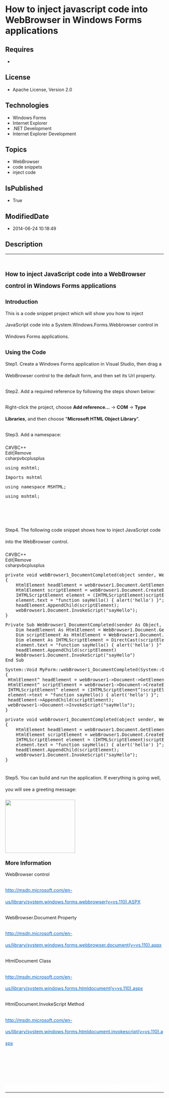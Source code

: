 # How to inject javascript code into WebBrowser in Windows Forms applications
## Requires
* 
## License
* Apache License, Version 2.0
## Technologies
* Windows Forms
* Internet Explorer
* .NET Development
* Internet Explorer Development
## Topics
* WebBrowser
* code snippets
* inject code
## IsPublished
* True
## ModifiedDate
* 2014-06-24 10:18:49
## Description

<hr>
<div><a href="http://blogs.msdn.com/b/onecode" style="margin-top:3px"><img src="http://bit.ly/onecodesampletopbanner" alt="">
</a></div>
<p style="margin-left:0pt; margin-right:0pt; margin-top:24pt; margin-bottom:0pt; font-size:10.0pt; line-height:27.6pt; direction:ltr; unicode-bidi:normal">
<span style="font-weight:bold; font-size:14pt"><span style="font-weight:bold; font-size:14pt">How to inject JavaScript code into a WebBrowser control in Windows Forms applications
</span></span></p>
<p style="margin-left:0pt; margin-right:0pt; margin-top:10pt; margin-bottom:0pt; font-size:10.0pt; line-height:27.6pt; direction:ltr; unicode-bidi:normal">
<span style="font-weight:bold; font-size:13pt"><span style="font-weight:bold; font-size:13pt">Introduction</span></span></p>
<p style="margin-left:0pt; margin-right:0pt; margin-top:0pt; margin-bottom:10pt; font-size:10.0pt; line-height:27.6pt; direction:ltr; unicode-bidi:normal">
<span style="font-size:11pt"><span style="font-size:11pt">This is a code snippet project which will show you how to inject JavaScript code into a System.Windows.Forms.Webbrowser control in Windows Forms applications.
</span></span></p>
<p style="margin-left:0pt; margin-right:0pt; margin-top:10pt; margin-bottom:0pt; font-size:10.0pt; line-height:27.6pt; direction:ltr; unicode-bidi:normal">
<span style="font-weight:bold; font-size:13pt"><span style="font-weight:bold; font-size:13pt">Using the Code</span></span></p>
<p style="margin-left:0pt; margin-right:0pt; margin-top:0pt; margin-bottom:10pt; font-size:10.0pt; line-height:27.6pt; direction:ltr; unicode-bidi:normal">
<span style="font-size:11pt"><span style="font-size:11pt">Step1. Create a Windows Forms application in Visual Studio, then drag a WebBrowser control to the default form, and then s</span><span>et its Url property.</span></span></p>
<p style="margin-left:0pt; margin-right:0pt; margin-top:0pt; margin-bottom:10pt; font-size:10.0pt; line-height:27.6pt; direction:ltr; unicode-bidi:normal">
<span style="font-size:11pt"><span style="font-size:11pt">Step2. Add a required reference
</span><span style="font-size:11pt">by</span><span style="font-size:11pt"> following
</span><span style="font-size:11pt">the </span><span style="font-size:11pt">steps</span><span style="font-size:11pt"> shown below</span><span style="font-size:11pt">:</span></span></p>
<p style="margin-left:0pt; margin-right:0pt; margin-top:0pt; margin-bottom:10pt; font-size:10.0pt; line-height:27.6pt; direction:ltr; unicode-bidi:normal">
<span style="font-size:11pt"><span style="font-size:11pt">Right-click the project, choose
</span><span style="font-weight:bold">Add reference...</span><span style="font-size:11pt"> -&gt;
</span><span style="font-weight:bold">COM </span><span style="font-size:11pt">-&gt;
</span><span style="font-weight:bold">Type Libraries</span><span style="font-size:11pt">, and then choose &quot;</span><span style="font-weight:bold">Microsoft HTML Object Library</span><span>&quot;.</span></span></p>
<p style="margin-left:0pt; margin-right:0pt; margin-top:0pt; margin-bottom:10pt; font-size:10.0pt; line-height:27.6pt; direction:ltr; unicode-bidi:normal">
<span style="font-size:11pt"><span>Step3. Add a namespace: </span></span></p>
<div class="scriptcode">
<div class="pluginEditHolder" pluginCommand="mceScriptCode">
<div class="title"><span>C#</span><span>VB</span><span>C&#43;&#43;</span></div>
<div class="pluginLinkHolder"><span class="pluginEditHolderLink">Edit</span>|<span class="pluginRemoveHolderLink">Remove</span></div>
<span class="hidden">csharp</span><span class="hidden">vb</span><span class="hidden">cplusplus</span>
<pre class="hidden">using mshtml;
</pre>
<pre class="hidden">Imports mshtml
</pre>
<pre class="hidden">using namespace MSHTML;
</pre>
<pre id="codePreview" class="csharp">using mshtml;
</pre>
</div>
</div>
<div class="endscriptcode">&nbsp;</div>
<p style="margin-left:0pt; margin-right:0pt; margin-top:0pt; margin-bottom:10pt; font-size:10.0pt; line-height:27.6pt; direction:ltr; unicode-bidi:normal">
<span style="font-size:11pt"><span>&nbsp;</span></span></p>
<p style="margin-left:0pt; margin-right:0pt; margin-top:0pt; margin-bottom:10pt; font-size:10.0pt; line-height:27.6pt; direction:ltr; unicode-bidi:normal">
<span style="font-size:11pt"><span>Step4. The following code snippet shows how to inject JavaScript code into the WebBrowser control.</span></span></p>
<div class="scriptcode">
<div class="pluginEditHolder" pluginCommand="mceScriptCode">
<div class="title"><span>C#</span><span>VB</span><span>C&#43;&#43;</span></div>
<div class="pluginLinkHolder"><span class="pluginEditHolderLink">Edit</span>|<span class="pluginRemoveHolderLink">Remove</span></div>
<span class="hidden">csharp</span><span class="hidden">vb</span><span class="hidden">cplusplus</span>
<pre class="hidden">private void webBrowser1_DocumentCompleted(object sender, WebBrowserDocumentCompletedEventArgs e)
{
    HtmlElement headElement = webBrowser1.Document.GetElementsByTagName(&quot;head&quot;)[0];
    HtmlElement scriptElement = webBrowser1.Document.CreateElement(&quot;script&quot;);
    IHTMLScriptElement element = (IHTMLScriptElement)scriptElement.DomElement;
    element.text = &quot;function sayHello() { alert('hello') }&quot;;
    headElement.AppendChild(scriptElement);
    webBrowser1.Document.InvokeScript(&quot;sayHello&quot;);
}
</pre>
<pre class="hidden">Private Sub WebBrowser1_DocumentCompleted(sender As Object, e As WebBrowserDocumentCompletedEventArgs) Handles WebBrowser1.DocumentCompleted
    Dim headElement As HtmlElement = WebBrowser1.Document.GetElementsByTagName(&quot;head&quot;)(0)
    Dim scriptElement As HtmlElement = WebBrowser1.Document.CreateElement(&quot;script&quot;)
    Dim element As IHTMLScriptElement = DirectCast(scriptElement.DomElement, IHTMLScriptElement)
    element.text = &quot;function sayHello() { alert('hello') }&quot;
    headElement.AppendChild(scriptElement)
    WebBrowser1.Document.InvokeScript(&quot;sayHello&quot;)
End Sub
</pre>
<pre class="hidden">System::Void MyForm::webBrowser1_DocumentCompleted(System::Object^  sender, System::Windows::Forms::WebBrowserDocumentCompletedEventArgs^  e) 
{
 HtmlElement^ headElement = webBrowser1-&gt;Document-&gt;GetElementsByTagName(&quot;head&quot;)[0];
 HtmlElement^ scriptElement = webBrowser1-&gt;Document-&gt;CreateElement(&quot;script&quot;); 
 IHTMLScriptElement^ element = (IHTMLScriptElement^)scriptElement-&gt;DomElement; 
 element-&gt;text = &quot;function sayHello() { alert('hello') }&quot;; 
 headElement-&gt;AppendChild(scriptElement);
 webBrowser1-&gt;Document-&gt;InvokeScript(&quot;sayHello&quot;);
}
</pre>
<pre id="codePreview" class="csharp">private void webBrowser1_DocumentCompleted(object sender, WebBrowserDocumentCompletedEventArgs e)
{
    HtmlElement headElement = webBrowser1.Document.GetElementsByTagName(&quot;head&quot;)[0];
    HtmlElement scriptElement = webBrowser1.Document.CreateElement(&quot;script&quot;);
    IHTMLScriptElement element = (IHTMLScriptElement)scriptElement.DomElement;
    element.text = &quot;function sayHello() { alert('hello') }&quot;;
    headElement.AppendChild(scriptElement);
    webBrowser1.Document.InvokeScript(&quot;sayHello&quot;);
}
</pre>
</div>
</div>
<div class="endscriptcode">&nbsp;</div>
<p style="margin-left:0pt; margin-right:0pt; margin-top:0pt; margin-bottom:10pt; font-size:10.0pt; line-height:27.6pt; direction:ltr; unicode-bidi:normal">
<span style="font-size:11pt"><span>Step5. You can build and run the application. If everything is going well, you will see a greeting message:</span></span></p>
<p style="margin-left:0pt; margin-right:0pt; margin-top:0pt; margin-bottom:10pt; font-size:10.0pt; line-height:27.6pt; direction:ltr; unicode-bidi:normal">
<span style="font-size:11pt"><span style="font-size:11pt"><img src="/site/view/file/117487/1/image.png" alt="" width="222" height="169" align="middle">
</span><a name="_GoBack"></a></span></p>
<p style="margin-left:0pt; margin-right:0pt; margin-top:10pt; margin-bottom:0pt; font-size:10.0pt; line-height:27.6pt; direction:ltr; unicode-bidi:normal">
<span style="font-weight:bold; font-size:13pt"><span style="font-weight:bold; font-size:13pt">More Information</span></span></p>
<p style="margin-left:0pt; margin-right:0pt; margin-top:0pt; margin-bottom:10pt; font-size:10.0pt; line-height:27.6pt; direction:ltr; unicode-bidi:normal">
<span style="font-size:11pt"><span style="font-size:11pt">WebBrowser control</span></span></p>
<p style="margin-left:0pt; margin-right:0pt; margin-top:0pt; margin-bottom:10pt; font-size:10.0pt; line-height:27.6pt; direction:ltr; unicode-bidi:normal">
<span style="font-size:11pt"><a href="http://msdn.microsoft.com/en-us/library/system.windows.forms.webbrowser(v=vs.110).ASPX" style="text-decoration:none"><span style="color:#0563c1; text-decoration:underline">http://msdn.microsoft.com/en-us/library/system.windows.forms.webbrowser(v=vs.110).ASPX</span></a></span></p>
<p style="margin-left:0pt; margin-right:0pt; margin-top:0pt; margin-bottom:10pt; font-size:10.0pt; line-height:27.6pt; direction:ltr; unicode-bidi:normal">
<span style="font-size:11pt"><span style="font-size:11pt">WebBrowser.Document Property</span></span></p>
<p style="margin-left:0pt; margin-right:0pt; margin-top:0pt; margin-bottom:10pt; font-size:10.0pt; line-height:27.6pt; direction:ltr; unicode-bidi:normal">
<span style="font-size:11pt"><a href="http://msdn.microsoft.com/en-us/library/system.windows.forms.webbrowser.document(v=vs.110).aspx" style="text-decoration:none"><span style="color:#0563c1; text-decoration:underline">http://msdn.microsoft.com/en-us/library/system.windows.forms.webbrowser.document(v=vs.110).aspx</span></a></span></p>
<p style="margin-left:0pt; margin-right:0pt; margin-top:0pt; margin-bottom:10pt; font-size:10.0pt; line-height:27.6pt; direction:ltr; unicode-bidi:normal">
<span style="font-size:11pt"><span style="font-size:11pt">HtmlDocument Class</span></span></p>
<p style="margin-left:0pt; margin-right:0pt; margin-top:0pt; margin-bottom:10pt; font-size:10.0pt; line-height:27.6pt; direction:ltr; unicode-bidi:normal">
<span style="font-size:11pt"><a href="http://msdn.microsoft.com/en-us/library/system.windows.forms.htmldocument(v=vs.110).aspx" style="text-decoration:none"><span style="color:#0563c1; text-decoration:underline">http://msdn.microsoft.com/en-us/library/system.windows.forms.htmldocument(v=vs.110).aspx</span></a></span></p>
<p style="margin-left:0pt; margin-right:0pt; margin-top:0pt; margin-bottom:10pt; font-size:10.0pt; line-height:27.6pt; direction:ltr; unicode-bidi:normal">
<span style="font-size:11pt"><span>HtmlDocument.InvokeScript Method</span></span></p>
<p style="margin-left:0pt; margin-right:0pt; margin-top:0pt; margin-bottom:10pt; font-size:10.0pt; line-height:27.6pt; direction:ltr; unicode-bidi:normal">
<span style="font-size:11pt"><a href="http://msdn.microsoft.com/en-us/library/system.windows.forms.htmldocument.invokescript(v=vs.110).aspx" style="text-decoration:none"><span style="color:#0563c1; text-decoration:underline">http://msdn.microsoft.com/en-us/library/system.windows.forms.htmldocument.invokescript(v=vs.110).aspx</span></a></span></p>
<p style="margin-left:0pt; margin-right:0pt; margin-top:0pt; margin-bottom:10pt; font-size:10.0pt; line-height:27.6pt; direction:ltr; unicode-bidi:normal">
<span style="font-size:11pt">&nbsp;</span></p>
<p style="margin-left:0pt; margin-right:0pt; margin-top:0pt; margin-bottom:10pt; font-size:10.0pt; line-height:27.6pt; direction:ltr; unicode-bidi:normal">
<span style="font-size:11pt">&nbsp;</span></p>
<p style="line-height:0.6pt; color:white">Microsoft All-In-One Code Framework is a free, centralized code sample library driven by developers' real-world pains and needs. The goal is to provide customer-driven code samples for all Microsoft development technologies,
 and reduce developers' efforts in solving typical programming tasks. Our team listens to developers&rsquo; pains in the MSDN forums, social media and various DEV communities. We write code samples based on developers&rsquo; frequently asked programming tasks,
 and allow developers to download them with a short sample publishing cycle. Additionally, we offer a free code sample request service. It is a proactive way for our developer community to obtain code samples directly from Microsoft.</p>
<hr>
<div><a href="http://go.microsoft.com/?linkid=9759640" style="margin-top:3px"><img src="http://bit.ly/onecodelogo" alt="">
</a></div>
